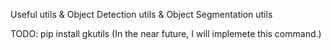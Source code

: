 Useful utils & Object Detection utils & Object Segmentation utils

TODO: pip install gkutils (In the near future, I will implemete this command.) 
